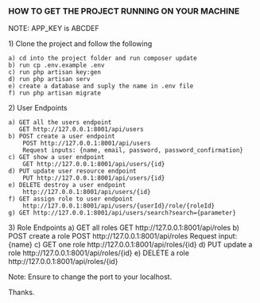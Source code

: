 <h3>HOW TO GET THE PROJECT RUNNING ON YOUR MACHINE</h3>

<p>NOTE: APP_KEY is </b>ABCDEF</b></p>

<p>
1) Clone the project and follow the following

    a) cd into the project folder and run composer update
    b) run cp .env.example .env
    c) run php artisan key:gen
    d) run php artisan serv
    e) create a database and suply the name in .env file
    f) run php artisan migrate
</p>

<p>
2) User Endpoints

    a) GET all the users endpoint
       GET http://127.0.0.1:8001/api/users
    b) POST create a user endpoint
        POST http://127.0.0.1:8001/api/users
        Request inputs: {name, email, password, password_confirmation}
    c) GET show a user endpoint
        GET http://127.0.0.1:8001/api/users/{id}
    d) PUT update user resource endpoint
        PUT http://127.0.0.1:8001/api/users/{id}
    e) DELETE destroy a user endpoint
        http://127.0.0.1:8001/api/users/{id}
    f) GET assign role to user endpoint
        http://127.0.0.1:8001/api/users/{userId}/role/{roleId}
    g) GET http://127.0.0.1:8001/api/users/search?search={parameter}

</p>

<p>
3) Role Endpoints
    a)  GET all roles
        GET http://127.0.0.1:8001/api/roles
    b)  POST create a role
        POST http://127.0.0.1:8001/api/roles
        Request input: {name}
    c)  GET one role
        http://127.0.0.1:8001/api/roles/{id}
    d)  PUT update a role
        http://127.0.0.1:8001/api/roles/{id}
    e)  DELETE a role
        http://127.0.0.1:8001/api/roles/{id}

</p>

<p>
Note: Ensure to change the port to your localhost.

Thanks.

</p>
